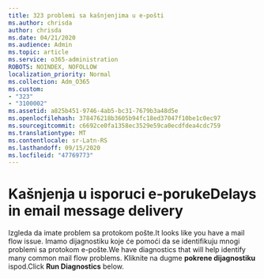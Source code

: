 ```yaml
---
title: 323 problemi sa kašnjenjima u e-pošti
ms.author: chrisda
author: chrisda
ms.date: 04/21/2020
ms.audience: Admin
ms.topic: article
ms.service: o365-administration
ROBOTS: NOINDEX, NOFOLLOW
localization_priority: Normal
ms.collection: Adm_O365
ms.custom:
- "323"
- "3100002"
ms.assetid: a825b451-9746-4ab5-bc31-7679b3a48d5e
ms.openlocfilehash: 378476218b3605b94fc18ed37047f10be1c0ec97
ms.sourcegitcommit: c6692ce0fa1358ec3529e59ca0ecdfdea4cdc759
ms.translationtype: MT
ms.contentlocale: sr-Latn-RS
ms.lasthandoff: 09/15/2020
ms.locfileid: "47769773"
---
```

# <a name="delays-in-email-message-delivery"></a><span data-ttu-id="8f462-102">Kašnjenja u isporuci e-poruke</span><span class="sxs-lookup"><span data-stu-id="8f462-102">Delays in email message delivery</span></span>

<span data-ttu-id="8f462-103">Izgleda da imate problem sa protokom pošte.</span><span class="sxs-lookup"><span data-stu-id="8f462-103">It looks like you have a mail flow issue.</span></span> <span data-ttu-id="8f462-104">Imamo dijagnostiku koje će pomoći da se identifikuju mnogi problemi sa protokom e-pošte.</span><span class="sxs-lookup"><span data-stu-id="8f462-104">We have diagnostics that will help identify many common mail flow problems.</span></span> <span data-ttu-id="8f462-105">Kliknite na dugme **pokrene dijagnostiku** ispod.</span><span class="sxs-lookup"><span data-stu-id="8f462-105">Click **Run Diagnostics** below.</span></span>
